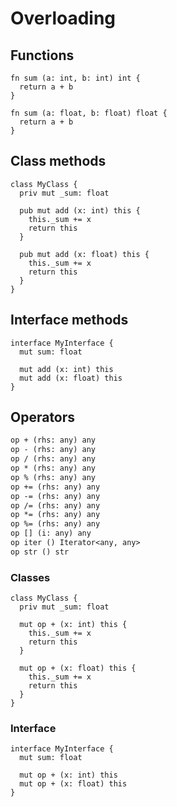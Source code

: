 # Overloading

## Functions
```the
fn sum (a: int, b: int) int {
  return a + b
}

fn sum (a: float, b: float) float {
  return a + b
}
```

## Class methods
```the
class MyClass {
  priv mut _sum: float

  pub mut add (x: int) this {
    this._sum += x
    return this
  }

  pub mut add (x: float) this {
    this._sum += x
    return this
  }
}
```

## Interface methods
```the
interface MyInterface {
  mut sum: float

  mut add (x: int) this
  mut add (x: float) this
}
```

## Operators
```txt
op + (rhs: any) any
op - (rhs: any) any
op / (rhs: any) any
op * (rhs: any) any
op % (rhs: any) any
op += (rhs: any) any
op -= (rhs: any) any
op /= (rhs: any) any
op *= (rhs: any) any
op %= (rhs: any) any
op [] (i: any) any
op iter () Iterator<any, any>
op str () str
```

### Classes
```the
class MyClass {
  priv mut _sum: float

  mut op + (x: int) this {
    this._sum += x
    return this
  }

  mut op + (x: float) this {
    this._sum += x
    return this
  }
}
```

### Interface
```the
interface MyInterface {
  mut sum: float

  mut op + (x: int) this
  mut op + (x: float) this
}
```
